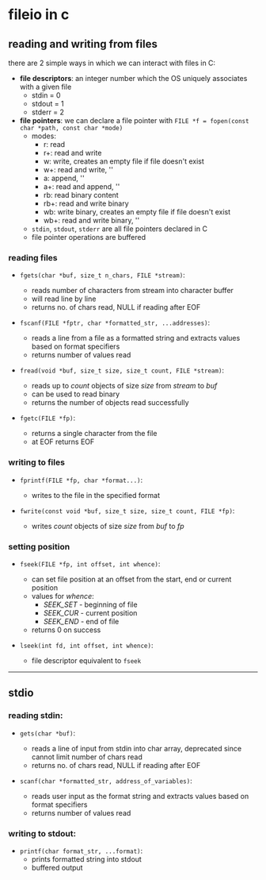# fileio in c

## reading and writing from files

there are 2 simple ways in which we can interact with files in C:
- **file descriptors**: an integer number which the OS uniquely associates with a given file
    - stdin = 0
    - stdout = 1
    - stderr = 2
- **file pointers**: we can declare a file pointer with `FILE *f = fopen(const char *path, const char *mode)`
    - modes:
        - r: read
        - r+: read and write
        - w: write, creates an empty file if file doesn't exist
        - w+: read and write, ''
        - a: append, '' 
        - a+: read and append, ''
        - rb: read binary content
        - rb+: read and write binary
        - wb: write binary, creates an empty file if file doesn't exist
        - wb+: read and write binary, ''
    - `stdin`, `stdout`, `stderr` are all file pointers declared in C
    - file pointer operations are buffered

### reading files

- `fgets(char *buf, size_t n_chars, FILE *stream)`:
    - reads number of characters from stream into character buffer
    - will read line by line
    - returns no. of chars read, NULL if reading after EOF

- `fscanf(FILE *fptr, char *formatted_str, ...addresses)`:
    - reads a line from a file as a formatted string and extracts values based on format specifiers
    - returns number of values read

- `fread(void *buf, size_t size, size_t count, FILE *stream)`:
    - reads up to *count* objects of size *size* from *stream* to *buf*
    - can be used to read binary
    - returns the number of objects read successfully

- `fgetc(FILE *fp)`:
    - returns a single character from the file
    - at EOF returns EOF

### writing to files

- `fprintf(FILE *fp, char *format...)`:
    - writes to the file in the specified format

- `fwrite(const void *buf, size_t size, size_t count, FILE *fp)`:
    - writes *count* objects of size *size* from *buf* to *fp*

### setting position

- `fseek(FILE *fp, int offset, int whence)`:
    - can set file position at an offset from the start, end or current position
    - values for *whence*:
        - *SEEK_SET* - beginning of file
        - *SEEK_CUR* - current position
        - *SEEK_END* - end of file
    - returns 0 on success

- `lseek(int fd, int offset, int whence)`:
    - file descriptor equivalent to `fseek`
---

## stdio

### reading stdin:

- `gets(char *buf)`:
    - reads a line of input from stdin into char array, deprecated since cannot limit number of chars read
    - returns no. of chars read, NULL if reading after EOF

- `scanf(char *formatted_str, address_of_variables)`:
    - reads user input as the format string and extracts values based on format specifiers
    - returns number of values read

### writing to stdout:
- `printf(char format_str, ...format)`:
    - prints formatted string into stdout
    - buffered output
